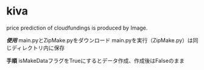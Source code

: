 # kiva
price prediction of cloudfundings is produced by Image. 

***使用***
main.pyとZipMake.pyをダウンロード
main.pyを実行（ZipMake.py）は同じディレクトリ内に保存

**手順**
isMakeDataフラグをTrueにするとデータ作成、作成後はFalseのまま
